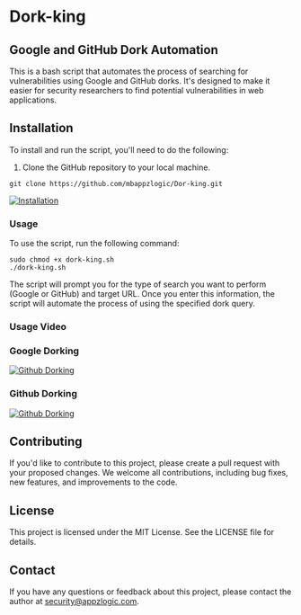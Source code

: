 # Dork-king

## Google and GitHub Dork Automation

This is a bash script that automates the process of searching for vulnerabilities using Google and GitHub dorks. It's designed to make it easier for security researchers to find potential vulnerabilities in web applications.

## Installation

To install and run the script, you'll need to do the following:

1. Clone the GitHub repository to your local machine. 

``` 
git clone https://github.com/mbappzlogic/Dor-king.git
``` 
[![Installation](https://img.youtube.com/vi/RuNPPbet6w8/0.jpg)](https://www.youtube.com/watch?v=RuNPPbet6w8)

### Usage

To use the script, run the following command:

``` 
sudo chmod +x dork-king.sh
./dork-king.sh
```

The script will prompt you for the type of search you want to perform (Google or GitHub) and target URL. Once you enter this information, the script will automate the process of using the specified dork query.

### Usage Video 

### Google Dorking
[![Github Dorking](https://img.youtube.com/vi/uFrrlJeTRIQ/0.jpg)](https://www.youtube.com/watch?v=uFrrlJeTRIQ)


### Github Dorking
[![Github Dorking](https://img.youtube.com/vi/LtCJcj4_Frc/0.jpg)](https://www.youtube.com/watch?v=LtCJcj4_Frc)



## Contributing

If you'd like to contribute to this project, please create a pull request with your proposed changes. We welcome all contributions, including bug fixes, new features, and improvements to the code.

## License

This project is licensed under the MIT License. See the LICENSE file for details.

## Contact

If you have any questions or feedback about this project, please contact the author at security@appzlogic.com.
